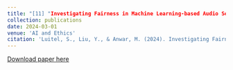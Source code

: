 ```yaml
---
title: "[11] "Investigating Fairness in Machine Learning-based Audio Sentiment Analysis"
collection: publications
date: 2024-03-01
venue: 'AI and Ethics'
citation: 'Luitel, S., Liu, Y., & Anwar, M. (2024). Investigating Fairness in Machine Learning-based Audio Sentiment Analysis.'
---
```


[Download paper here]()
